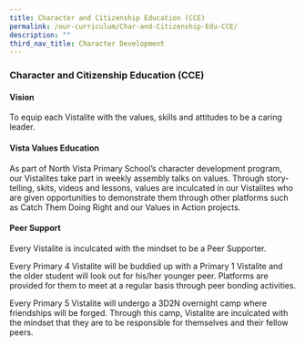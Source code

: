 ```yaml
---
title: Character and Citizenship Education (CCE)
permalink: /our-curriculum/Char-and-Citizenship-Edu-CCE/
description: ""
third_nav_title: Character Development
---
```

### Character and Citizenship Education (CCE)

#### Vision
To equip each Vistalite with the values, skills and attitudes to be a caring leader.

#### Vista Values Education
As part of North Vista Primary School’s character development program, our Vistalites take part in weekly assembly talks on values. Through story-telling, skits, videos and lessons, values are inculcated in our Vistalites who are given opportunities to demonstrate them through other platforms such as Catch Them Doing Right and our Values in Action projects.

#### Peer Support
Every Vistalite is inculcated with the mindset to be a Peer Supporter.

Every Primary 4 Vistalite will be buddied up with a Primary 1 Vistalite and the older student will look out for his/her younger peer. Platforms are provided for them to meet at a regular basis through peer bonding activities.

Every Primary 5 Vistalite will undergo a 3D2N overnight camp where friendships will be forged. Through this camp, Vistalite are inculcated with the mindset that they are to be responsible for themselves and their fellow peers.

